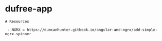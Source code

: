 # dufree-app

```
# Resources

 - NGRX = https://duncanhunter.gitbook.io/angular-and-ngrx/add-simple-ngrx-spinner

```